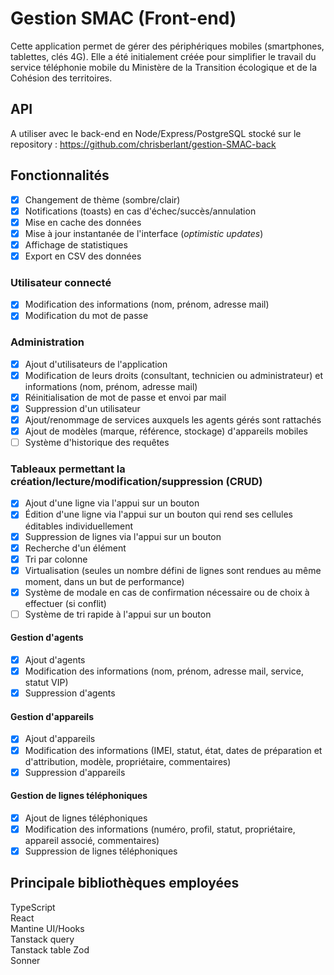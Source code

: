# Gestion SMAC (Front-end)

Cette application permet de gérer des périphériques mobiles (smartphones, tablettes, clés 4G).
Elle a été initialement créée pour simplifier le travail du service téléphonie mobile du Ministère de la Transition écologique et de la Cohésion des territoires.

## API

A utiliser avec le back-end en Node/Express/PostgreSQL stocké sur le repository : <https://github.com/chrisberlant/gestion-SMAC-back>

## Fonctionnalités

-   [x] Changement de thème (sombre/clair)
-   [x] Notifications (toasts) en cas d'échec/succès/annulation
-   [x] Mise en cache des données
-   [x] Mise à jour instantanée de l'interface (_optimistic updates_)
-   [x] Affichage de statistiques
-   [x] Export en CSV des données

### Utilisateur connecté

-   [x] Modification des informations (nom, prénom, adresse mail)
-   [x] Modification du mot de passe

### Administration

-   [x] Ajout d'utilisateurs de l'application
-   [x] Modification de leurs droits (consultant, technicien ou administrateur) et informations (nom, prénom, adresse mail)
-   [x] Réinitialisation de mot de passe et envoi par mail
-   [x] Suppression d'un utilisateur
-   [x] Ajout/renommage de services auxquels les agents gérés sont rattachés
-   [x] Ajout de modèles (marque, référence, stockage) d'appareils mobiles
-   [ ] Système d'historique des requêtes

### Tableaux permettant la création/lecture/modification/suppression (CRUD)

-   [x] Ajout d'une ligne via l'appui sur un bouton
-   [x] Édition d'une ligne via l'appui sur un bouton qui rend ses cellules éditables individuellement
-   [x] Suppression de lignes via l'appui sur un bouton
-   [x] Recherche d'un élément
-   [x] Tri par colonne
-   [x] Virtualisation (seules un nombre défini de lignes sont rendues au même moment, dans un but de performance)
-   [x] Système de modale en cas de confirmation nécessaire ou de choix à effectuer (si conflit)
-   [ ] Système de tri rapide à l'appui sur un bouton

#### Gestion d'agents

-   [x] Ajout d'agents
-   [x] Modification des informations (nom, prénom, adresse mail, service, statut VIP)
-   [x] Suppression d'agents

#### Gestion d'appareils

-   [x] Ajout d'appareils
-   [x] Modification des informations (IMEI, statut, état, dates de préparation et d'attribution, modèle, propriétaire, commentaires)
-   [x] Suppression d'appareils

#### Gestion de lignes téléphoniques

-   [x] Ajout de lignes téléphoniques
-   [x] Modification des informations (numéro, profil, statut, propriétaire, appareil associé, commentaires)
-   [x] Suppression de lignes téléphoniques

## Principale bibliothèques employées

TypeScript  
React  
Mantine UI/Hooks  
Tanstack query  
Tanstack table
Zod  
Sonner
